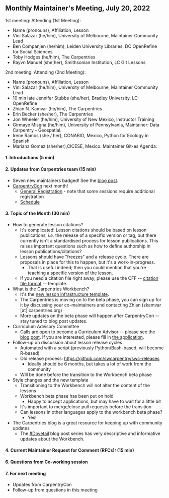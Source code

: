 ## Monthly Maintainer's Meeting, July 20, 2022

1st meeting:
Attending (1st Meeting):
- Name (pronouns), Affiliation, Lesson
- Vini Salazar (he/him), University of Melbourne, Maintainer Community Lead
- Ben Companjen (he/him), Leiden University Libraries, DC OpenRefine for Social Sciences
- Toby Hodges (he/him), The Carpentries
- Rayvn Manuel (she|her), Smithsonian Institution, LC Git Lessons 

2nd meeting:
Attending (2nd Meeting): 
- Name (pronouns), Affiliation, Lesson
- Vini Salazar (he/him), University of Melbourne, Maintainer Community Lead
- 10 min late Jennifer Stubbs (she/her), Bradley University, LC-OpenRefine
- Zhian N. Kamvar (he/him), The Carpentries
- Erin Becker (she/her), The Carpentries
- Jon Wheeler (he/him), University of New Mexico, Instructor Training
- Girmaye Misgna (he/him), University of Pennsylvania, Maintainer: Data Carpentry - Geospatial.
- Irene Ramos (she / her), CONABIO, Mexico, Python for Ecology in Spanish
- Mariana Gomez (she/her),CICESE, Mexico. Maintainer Git-es
Agenda:

#### 1. Introductions (5 min)

#### 2. Updates from Carpentries team (15 min)
- Seven new maintainers badged! See the [blog post](https://carpentries.org/blog/2022/07/new-maintainers/).
- [CarpentryCon](https://2022.carpentrycon.org/) next month!
    - [General Registration](https://www.eventbrite.com/e/carpentrycon-2022-tickets-360012566277) - note that some sessions require additional registration
    - [Schedule](https://2022.carpentrycon.org/schedule/)

#### 3. Topic of the Month (30 min)
- How to generate lesson citations?
  - It's complicated! Lesson citations should be based on lesson publications, *i.e.* the release of a specific version or tag, but there currently isn't a standardised process for lesson publications. This raises important questions such as how to define authorship in lesson publications/citations?
  - Lessons should have "freezes" and a release cycle. There are proposals in place for this to happen, but it's a work-in-progress.
      - That is useful indeed; then you could mention that you're teaching a specific version of the lesson.
  - If you need a citation file right away, please use the CFF -- [citation file format](https://citation-file-format.github.io/) -- template.
- What is the Carpentries Workbench?
  - It's the [new lesson infrastructure template](https://carpentries.org/blog/2022/01/live-lesson-infrastructure/).
  - The Carpentries is moving on to the beta phase, you can sign up for it by discussing your co-maintainers and contacting Zhian (zkamvar [at] carpentries.org)
  - More updates on the beta phase will happen after CarpentryCon -- stay tuned to blog post updates.
- Curriculum Advisory Committee
    - Calls are open to become a Curriculum Advisor -- please see the [blog post](https://carpentries.org/blog/2022/06/curriculum-advisor-committee-applications/). If you are interested, please fill in [the application](https://forms.gle/4ZLq1mh74r98AeeN9).
- Follow-up on discussion about lesson release cycles
    - Automated with a script (previously Python/Bash-based, will become R-based)
    - Old release process: https://github.com/swcarpentry/swc-releases
        - Ideally should be 6 months, but takes a lot of work from the community
    - Will be done before the transition to the Workbench beta phase
- Style changes and the new template
    - Transitioning to the Workbench will not alter the content of the lessons
    - Workbench beta phase has been put on hold
        - Happy to accept applications, but may have to wait for a little bit
    - It's important to merge/close pull requests before the transition
    - Can lessons in other languages apply to the workbench beta phase?
        - Yes!
- The Carpentries blog is a great resource for keeping up with community updates
    - The [#Dovetail](https://carpentries.org/posts-by-tags/#blog-tag-dovetail) blog post series has very descriptive and informative updates about the Workbench.

#### 4. Current Maintainer Request for Comment (RFCs): (15 min)

#### 6. Questions from Co-working session

#### 7. For next meeting
- Updates from CarpentryCon
- Follow-up from questions in this meeting 
